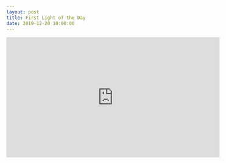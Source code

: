 ```yaml
---
layout: post
title: First Light of the Day
date: 2019-12-20 10:00:00
---
```


<script src="https://gist.github.com/jakeweholt/739f968411f436d272b63ef029cb2c6d.js"></script>
<iframe width="560" height="315" src="https://www.youtube.com/embed/SygSrGMSxME" frameborder="0" allow="accelerometer; autoplay; encrypted-media; gyroscope; picture-in-picture" allowfullscreen></iframe>